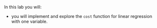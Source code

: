 In this lab you will:
- you will implement and explore the `cost` function for linear regression with one variable. 


